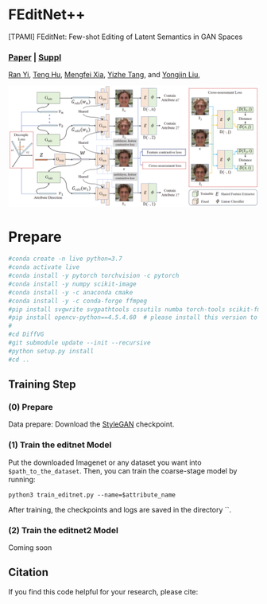 # FEditNet++
[TPAMI] FEditNet: Few-shot Editing of Latent Semantics in GAN Spaces

###  [Paper](https://ieeexplore.ieee.org/document/10607942) | [Suppl](10.1109/TPAMI.2024.3432529/mm1)

<!-- <br> -->
[Ran Yi](https://yiranran.github.io/),
[Teng Hu](https://github.com/sjtuplayer),
[Mengfei Xia](https://github.com/thuxmf), 
[Yizhe Tang](https://github.com/YevinTang),
 and [Yongjin Liu](https://cg.cs.tsinghua.edu.cn/people/~Yongjin/Yongjin.htm),
<!-- <br> -->

![image](imgs/framework.png)


# Prepare

```bash
#conda create -n live python=3.7
#conda activate live
#conda install -y pytorch torchvision -c pytorch
#conda install -y numpy scikit-image
#conda install -y -c anaconda cmake
#conda install -y -c conda-forge ffmpeg
#pip install svgwrite svgpathtools cssutils numba torch-tools scikit-fmm easydict visdom
#pip install opencv-python==4.5.4.60  # please install this version to avoid segmentation fault.
#
#cd DiffVG
#git submodule update --init --recursive
#python setup.py install
#cd ..
```



## Training Step

### (0) Prepare
Data prepare: Download the [StyleGAN](https://image-net.org) checkpoint.

### (1) Train the editnet Model

Put the downloaded Imagenet or any dataset you want into `$path_to_the_dataset`. 
Then, you can train the coarse-stage model by running:

```
python3 train_editnet.py --name=$attribute_name
```

After training, the checkpoints and logs are saved in the directory ``.

### (2) Train the editnet2 Model

Coming soon

[//]: # (With the trained coarse-stage model, you can train the refinement-stage model by running:)

[//]: # ()
[//]: # (```)

[//]: # (python3 main_refine --data_path=$path_to_the_dataset)

[//]: # (```)

[//]: # ()
[//]: # (After training, the checkpoints and logs are saved in the directory `output_refine`.)

## Citation

If you find this code helpful for your research, please cite:

```

```
